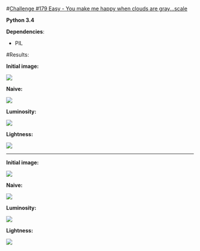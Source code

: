 #[Challenge #179 Easy - You make me happy when clouds are gray...scale](http://www.reddit.com/r/dailyprogrammer/comments/2ftcb8/9082014_challenge_179_easy_you_make_me_happy_when/)

**Python 3.4**

**Dependencies**:
- PIL

#Results:

**Initial image:**

![](https://raw.githubusercontent.com/MaximeKjaer/dailyprogrammer-challenges/master/Challenge-179/01-Easy/results/1/test1.jpg)

**Naive:**

![](https://raw.githubusercontent.com/MaximeKjaer/dailyprogrammer-challenges/master/Challenge-179/01-Easy/results/1/naive1.PNG)

**Luminosity:**

![](https://raw.githubusercontent.com/MaximeKjaer/dailyprogrammer-challenges/master/Challenge-179/01-Easy/results/1/luminosity1.PNG)

**Lightness:**

![](https://raw.githubusercontent.com/MaximeKjaer/dailyprogrammer-challenges/master/Challenge-179/01-Easy/results/1/lightness1.PNG)


***

**Initial image:**

![](https://raw.githubusercontent.com/MaximeKjaer/dailyprogrammer-challenges/master/Challenge-179/01-Easy/results/2/test2.jpg)

**Naive:**

![](https://raw.githubusercontent.com/MaximeKjaer/dailyprogrammer-challenges/master/Challenge-179/01-Easy/results/2/naive2.PNG)

**Luminosity:**

![](https://raw.githubusercontent.com/MaximeKjaer/dailyprogrammer-challenges/master/Challenge-179/01-Easy/results/2/luminosity2.PNG)

**Lightness:**

![](https://raw.githubusercontent.com/MaximeKjaer/dailyprogrammer-challenges/master/Challenge-179/01-Easy/results/2/lightness2.PNG)